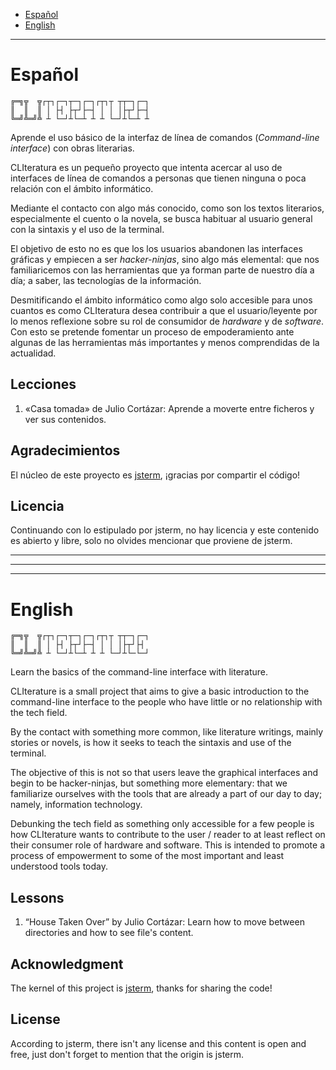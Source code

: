 * [Español](#español)
* [English](#english)

---

# Español

    ╔═╗╦  ╦┌┬┐┌─┐┬─┐┌─┐┌┬┐┬ ┬┬─┐┌─┐
    ║  ║  ║ │ ├┤ ├┬┘├─┤ │ │ │├┬┘├─┤
    ╚═╝╩═╝╩ ┴ └─┘┴└─┴ ┴ ┴ └─┘┴└─┴ ┴

Aprende el uso básico de la interfaz de línea de comandos (*Command-line interface*)
con obras literarias.

CLIteratura es un pequeño proyecto que intenta acercar al uso de interfaces de línea
de comandos a personas que tienen ninguna o poca relación con el ámbito informático.

Mediante el contacto con algo más conocido, como son los textos literarios, especialmente
el cuento o la novela, se busca habituar al usuario general con la sintaxis y el
uso de la terminal.

El objetivo de esto no es que los los usuarios abandonen las interfaces gráficas
y empiecen a ser *hacker-ninjas*, sino algo más elemental: que nos familiaricemos
con las herramientas que ya forman parte de nuestro día a día; a saber, las tecnologías
de la información.

Desmitificando el ámbito informático como algo solo accesible para unos cuantos
es como CLIteratura desea contribuir a que el usuario/leyente por lo menos reflexione
sobre su rol de consumidor de *hardware* y de *software*. Con esto se pretende fomentar
un proceso de empoderamiento ante algunas de las herramientas más importantes y
menos comprendidas de la actualidad.

## Lecciones

1. «Casa tomada» de Julio Cortázar: Aprende a moverte entre ficheros y ver sus contenidos.

## Agradecimientos

El núcleo de este proyecto es [jsterm](https://github.com/clarkduvall/jsterm),
¡gracias por compartir el código!

## Licencia

Continuando con lo estipulado por jsterm, no hay licencia y este contenido es abierto
y libre, solo no olvides mencionar que proviene de jsterm.

---
---
---

# English

    ╔═╗╦  ╦┌┬┐┌─┐┬─┐┌─┐┌┬┐┬ ┬┬─┐┌─┐
    ║  ║  ║ │ ├┤ ├┬┘├─┤ │ │ │├┬┘├┤
    ╚═╝╩═╝╩ ┴ └─┘┴└─┴ ┴ ┴ └─┘┴└─└─┘

Learn the basics of the command-line interface with literature.

CLIterature is a small project that aims to give a basic introduction to the command-line
interface to the people who have little or no relationship with the tech field.

By the contact with something more common, like literature writings, mainly stories
or novels, is how it seeks to teach the sintaxis and use of the terminal.

The objective of this is not so that users leave the graphical interfaces and begin
to be hacker-ninjas, but something more elementary: that we familiarize ourselves
with the tools that are already a part of our day to day; namely, information technology.

Debunking the tech field as something only accessible for a few people is how CLIterature
wants to contribute to the user / reader to at least reflect on their consumer role
of hardware and software. This is intended to promote a process of empowerment to
some of the most important and least understood tools today.

## Lessons

1. “House Taken Over” by Julio Cortázar: Learn how to move between directories and
how to see file's content.

## Acknowledgment

The kernel of this project is [jsterm](https://github.com/clarkduvall/jsterm), thanks
for sharing the code!

## License

According to jsterm, there isn't any license and this content is open and free,
just don't forget to mention that the origin is jsterm.
